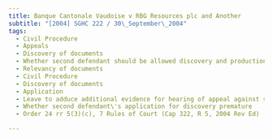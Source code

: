 ```yaml
---
title: Banque Cantonale Vaudoise v RBG Resources plc and Another 
subtitle: "[2004] SGHC 222 / 30\_September\_2004"
tags:
  - Civil Procedure
  - Appeals
  - Discovery of documents
  - Whether second defendant should be allowed discovery and production of documents
  - Relevancy of documents
  - Civil Procedure
  - Discovery of documents
  - Application
  - Leave to adduce additional evidence for hearing of appeal against summary judgment against second defendant not obtained yet
  - Whether second defendant\'s application for discovery premature
  - Order 24 rr 5(3)(c), 7 Rules of Court (Cap 322, R 5, 2004 Rev Ed)

---
```


